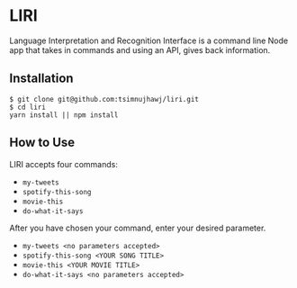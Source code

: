 # LIRI
Language Interpretation and Recognition Interface is a command line Node app that takes in commands and using an API, gives back information.

## Installation
```shell
$ git clone git@github.com:tsimnujhawj/liri.git
$ cd liri
yarn install || npm install
```

## How to Use
LIRI accepts four commands:
* `my-tweets`
* `spotify-this-song`
* `movie-this`
* `do-what-it-says`

After you have chosen your command, enter your desired parameter.
* `my-tweets <no parameters accepted>`
* `spotify-this-song <YOUR SONG TITLE>`
* `movie-this <YOUR MOVIE TITLE>`
* `do-what-it-says <no parameters accepted>`
